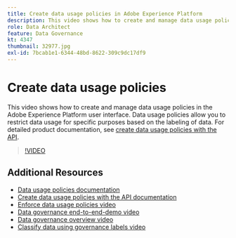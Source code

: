```yaml
---
title: Create data usage policies in Adobe Experience Platform
description: This video shows how to create and manage data usage policies in the Adobe Experience Platform user interface. Data usage policies allow you to restrict data usage for specific purposes based on the labeling of data. 
role: Data Architect
feature: Data Governance
kt: 4347
thumbnail: 32977.jpg
exl-id: 7bcab1e1-6344-48bd-8622-309c9dc17df9
---
```

# Create data usage policies

This video shows how to create and manage data usage policies in the Adobe Experience Platform user interface. Data usage policies allow you to restrict data usage for specific purposes based on the labeling of data. For detailed product documentation, see [create data usage policies with the API](https://experienceleague.adobe.com/docs/experience-platform/data-governance/policies/create.html).

>[!VIDEO](https://video.tv.adobe.com/v/32977?quality=12&learn=on)

## Additional Resources

* [Data usage policies documentation](https://experienceleague.adobe.com/docs/experience-platform/data-governance/policies/overview.html)
* [Create data usage policies with the API documentation](https://experienceleague.adobe.com/docs/experience-platform/data-governance/policies/create.html)
* [Enforce data usage policies video](enforce-data-usage-policies.md)
* [Data governance end-to-end-demo video](introduction-to-data-governance.md)
* [Data governance overview video](understanding-data-governance.md)
* [Classify data using governance labels video](classify-data-using-governance-labels.md)
